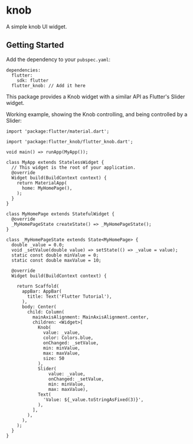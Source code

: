 # knob

A simple knob UI widget.

## Getting Started

Add the dependency to your `pubspec.yaml`:

```
dependencies:
  flutter:
    sdk: flutter
  flutter_knob: // Add it here
```



This package provides a Knob widget with a similar API as Flutter's Slider widget.

Working example, showing the Knob controlling, and being controlled by a Slider:

```
import 'package:flutter/material.dart';

import 'package:flutter_knob/flutter_knob.dart';

void main() => runApp(MyApp());

class MyApp extends StatelessWidget {
  // This widget is the root of your application.
  @override
  Widget build(BuildContext context) {
    return MaterialApp(
      home: MyHomePage(),
    );
  }
}

class MyHomePage extends StatefulWidget {
  @override
  _MyHomePageState createState() => _MyHomePageState();
}

class _MyHomePageState extends State<MyHomePage> {
  double _value = 0.0;
  void _setValue(double value) => setState(() => _value = value);
  static const double minValue = 0;
  static const double maxValue = 10;

  @override
  Widget build(BuildContext context) {

    return Scaffold(
      appBar: AppBar(
        title: Text('Flutter Tutorial'),
      ),
      body: Center(
        child: Column(
          mainAxisAlignment: MainAxisAlignment.center,
          children: <Widget>[
            Knob(
              value: _value,
              color: Colors.blue,
              onChanged: _setValue,
              min: minValue,
              max: maxValue,
              size: 50
            ),
            Slider(
                value: _value,
                onChanged: _setValue,
                min: minValue,
                max: maxValue),
            Text(
              'Value: ${_value.toStringAsFixed(3)}',
            ),
          ],
        ),
      ),
    );
  }
}
```

